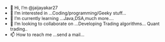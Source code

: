 - 👋 Hi, I’m @jaijayakar27
- 👀 I’m interested in ...Coding/programming/Geeky stuff...
- 🌱 I’m currently learning ...Java,DSA,much more....
- 💞️ I’m looking to collaborate on ...Developing Trading algorithms... Quant trading..
- 📫 How to reach me ...send a mail...

<!---
jaijayakar27/jaijayakar27 is a ✨ special ✨ repository because its `README.md` (this file) appears on your GitHub profile.
You can click the Preview link to take a look at your changes.
--->
